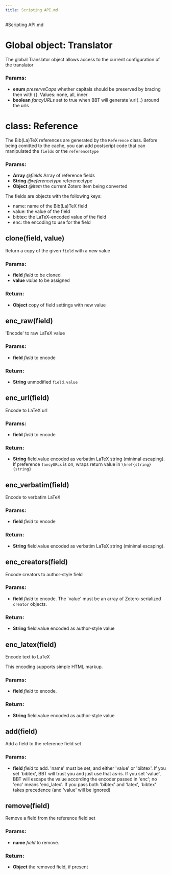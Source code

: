 ```yaml
---
title: Scripting API.md
---
```

#Scripting API.md


<!-- Start resource/translators/reference.coffee -->

# Global object: Translator

The global Translator object allows access to the current configuration of the translator

### Params:

* **enum** *preserveCaps* whether capitals should be preserved by bracing then with {}. Values: none, all, inner
* **boolean** *fancyURLs* set to true when BBT will generate \url{..} around the urls

# class: Reference

The Bib(La)TeX references are generated by the `Reference` class. Before being comitted to the cache, you can add
postscript code that can manipulated the `fields` or the `referencetype`

### Params:

* **Array** *@fields* Array of reference fields
* **String** *@referencetype* referencetype
* **Object** *@item* the current Zotero item being converted

The fields are objects with the following keys:
  * name: name of the Bib(La)TeX field
  * value: the value of the field
  * bibtex: the LaTeX-encoded value of the field
  * enc: the encoding to use for the field

## clone(field, value)

Return a copy of the given `field` with a new value

### Params:

* **field** *field* to be cloned
* **value** *value* to be assigned

### Return:

* **Object** copy of field settings with new value

## enc_raw(field)

'Encode' to raw LaTeX value

### Params:

* **field** *field* to encode

### Return:

* **String** unmodified `field.value`

## enc_url(field)

Encode to LaTeX url

### Params:

* **field** *field* to encode

### Return:

* **String** field.value encoded as verbatim LaTeX string (minimal escaping). If preference `fancyURLs` is on, wraps return value in `\href{string}{string}`

## enc_verbatim(field)

Encode to verbatim LaTeX

### Params:

* **field** *field* to encode

### Return:

* **String** field.value encoded as verbatim LaTeX string (minimal escaping).

## enc_creators(field)

Encode creators to author-style field

### Params:

* **field** *field* to encode. The 'value' must be an array of Zotero-serialized `creator` objects.

### Return:

* **String** field.value encoded as author-style value

## enc_latex(field)

Encode text to LaTeX

This encoding supports simple HTML markup.

### Params:

* **field** *field* to encode.

### Return:

* **String** field.value encoded as author-style value

## add(field)

Add a field to the reference field set

### Params:

* **field** *field* to add. 'name' must be set, and either 'value' or 'bibtex'. If you set 'bibtex', BBT will trust   you and just use that as-is. If you set 'value', BBT will escape the value according the encoder passed in 'enc'; no
  'enc' means 'enc_latex'. If you pass both 'bibtex' and 'latex', 'bibtex' takes precedence (and 'value' will be
  ignored)

## remove(field)

Remove a field from the reference field set

### Params:

* **name** *field* to remove.

### Return:

* **Object** the removed field, if present

<!-- End resource/translators/reference.coffee -->

